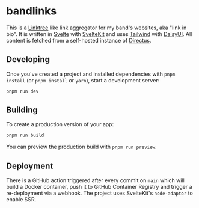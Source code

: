 # bandlinks

This is a [Linktree](https://linktr.ee) like link aggregator for my band's websites, aka "link in bio". It is written
in [Svelte](https://svelte.dev/) with [SvelteKit](https://kit.svelte.dev/) and uses [Tailwind](https://tailwindcss.com/)
with [DaisyUI](https://daisyui.com). All content is fetched from a self-hosted instance of [Directus](https://directus.io/).

## Developing

Once you've created a project and installed dependencies with `pnpm install` (or `pnpm install` or `yarn`), start a
development server:

```bash
pnpm run dev
```

## Building

To create a production version of your app:

```bash
pnpm run build
```

You can preview the production build with `pnpm run preview`.

## Deployment

There is a GitHub action triggered after every commit on `main` which will build a Docker container, push it to GitHub
Container Registry and trigger a re-deployment via a webhook. The project uses SvelteKit's `node-adaptor` to enable SSR. 
